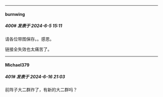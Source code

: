 ﻿
*****

####  burnwing  
##### 400#       发表于 2024-6-5 15:11

请各位带图保存。。感恩。

链接全失效也太痛苦了。


*****

####  Michael379  
##### 401#       发表于 2024-6-16 21:03

前阵子大二群炸了，有新的大二群吗？

